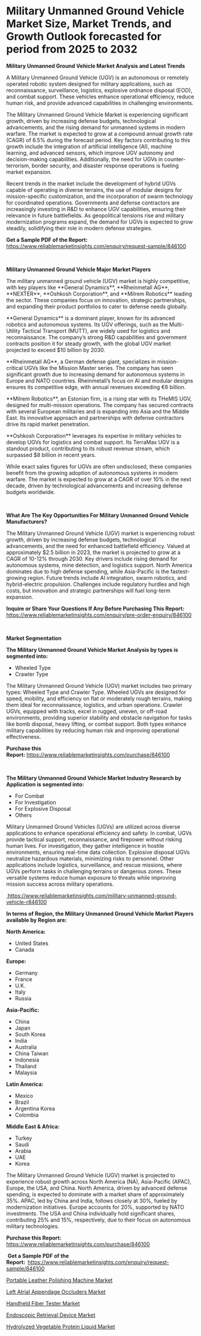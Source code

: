 <p><h1>Military Unmanned Ground Vehicle Market Size, Market Trends, and Growth Outlook forecasted for period from 2025 to 2032</h1></p><p><strong>Military Unmanned Ground Vehicle Market Analysis and Latest Trends</strong></p>
<p><p>A Military Unmanned Ground Vehicle (UGV) is an autonomous or remotely operated robotic system designed for military applications, such as reconnaissance, surveillance, logistics, explosive ordnance disposal (EOD), and combat support. These vehicles enhance operational efficiency, reduce human risk, and provide advanced capabilities in challenging environments.</p><p>The Military Unmanned Ground Vehicle Market is experiencing significant growth, driven by increasing defense budgets, technological advancements, and the rising demand for unmanned systems in modern warfare. The market is expected to grow at a compound annual growth rate (CAGR) of 6.5% during the forecast period. Key factors contributing to this growth include the integration of artificial intelligence (AI), machine learning, and advanced sensors, which improve UGV autonomy and decision-making capabilities. Additionally, the need for UGVs in counter-terrorism, border security, and disaster response operations is fueling market expansion.</p><p>Recent trends in the market include the development of hybrid UGVs capable of operating in diverse terrains, the use of modular designs for mission-specific customization, and the incorporation of swarm technology for coordinated operations. Governments and defense contractors are increasingly investing in R&D to enhance UGV capabilities, ensuring their relevance in future battlefields. As geopolitical tensions rise and military modernization programs expand, the demand for UGVs is expected to grow steadily, solidifying their role in modern defense strategies.</p></p>
<p><strong>Get a Sample PDF of the Report:&nbsp;</strong> <a href="https://www.reliablemarketinsights.com/enquiry/request-sample/846100?utm_campaign=1994&utm_medium=2&utm_source=Github&utm_content=ia&utm_term=22012025&utm_id=military-unmanned-ground-vehicle">https://www.reliablemarketinsights.com/enquiry/request-sample/846100</a></p>
<p>&nbsp;</p>
<p><strong>Military Unmanned Ground Vehicle Major Market Players</strong></p>
<p><p>The military unmanned ground vehicle (UGV) market is highly competitive, with key players like **General Dynamics**, **Rheinmetall AG**, **NEXTER**, **Oshkosh Corporation**, and **Milrem Robotics** leading the sector. These companies focus on innovation, strategic partnerships, and expanding their product portfolios to cater to defense needs globally.</p><p>**General Dynamics** is a dominant player, known for its advanced robotics and autonomous systems. Its UGV offerings, such as the Multi-Utility Tactical Transport (MUTT), are widely used for logistics and reconnaissance. The company’s strong R&D capabilities and government contracts position it for steady growth, with the global UGV market projected to exceed $10 billion by 2030.</p><p>**Rheinmetall AG**, a German defense giant, specializes in mission-critical UGVs like the Mission Master series. The company has seen significant growth due to increasing demand for autonomous systems in Europe and NATO countries. Rheinmetall’s focus on AI and modular designs ensures its competitive edge, with annual revenues exceeding €6 billion.</p><p>**Milrem Robotics**, an Estonian firm, is a rising star with its THeMIS UGV, designed for multi-mission operations. The company has secured contracts with several European militaries and is expanding into Asia and the Middle East. Its innovative approach and partnerships with defense contractors drive its rapid market penetration.</p><p>**Oshkosh Corporation** leverages its expertise in military vehicles to develop UGVs for logistics and combat support. Its TerraMax UGV is a standout product, contributing to its robust revenue stream, which surpassed $8 billion in recent years.</p><p>While exact sales figures for UGVs are often undisclosed, these companies benefit from the growing adoption of autonomous systems in modern warfare. The market is expected to grow at a CAGR of over 10% in the next decade, driven by technological advancements and increasing defense budgets worldwide.</p></p>
<p>&nbsp;</p>
<p><strong>What Are The Key Opportunities For Military Unmanned Ground Vehicle Manufacturers?</strong></p>
<p><p>The Military Unmanned Ground Vehicle (UGV) market is experiencing robust growth, driven by increasing defense budgets, technological advancements, and the need for enhanced battlefield efficiency. Valued at approximately $2.5 billion in 2023, the market is projected to grow at a CAGR of 10-12% through 2030. Key drivers include rising demand for autonomous systems, mine detection, and logistics support. North America dominates due to high defense spending, while Asia-Pacific is the fastest-growing region. Future trends include AI integration, swarm robotics, and hybrid-electric propulsion. Challenges include regulatory hurdles and high costs, but innovation and strategic partnerships will fuel long-term expansion.</p></p>
<p><strong>Inquire or Share Your Questions If Any Before Purchasing This Report:</strong> <a href="https://www.reliablemarketinsights.com/enquiry/pre-order-enquiry/846100?utm_campaign=1994&utm_medium=2&utm_source=Github&utm_content=ia&utm_term=22012025&utm_id=military-unmanned-ground-vehicle">https://www.reliablemarketinsights.com/enquiry/pre-order-enquiry/846100</a></p>
<p>&nbsp;</p>
<p><strong>Market Segmentation</strong></p>
<p><strong>The Military Unmanned Ground Vehicle Market Analysis by types is segmented into:</strong></p>
<p><ul><li>Wheeled Type</li><li>Crawler Type</li></ul></p>
<p><p>The Military Unmanned Ground Vehicle (UGV) market includes two primary types: Wheeled Type and Crawler Type. Wheeled UGVs are designed for speed, mobility, and efficiency on flat or moderately rough terrains, making them ideal for reconnaissance, logistics, and urban operations. Crawler UGVs, equipped with tracks, excel in rugged, uneven, or off-road environments, providing superior stability and obstacle navigation for tasks like bomb disposal, heavy lifting, or combat support. Both types enhance military capabilities by reducing human risk and improving operational effectiveness.</p></p>
<p><strong>Purchase this Report:&nbsp;</strong><a href="https://www.reliablemarketinsights.com/purchase/846100?utm_campaign=1994&utm_medium=2&utm_source=Github&utm_content=ia&utm_term=22012025&utm_id=military-unmanned-ground-vehicle">https://www.reliablemarketinsights.com/purchase/846100</a></p>
<p>&nbsp;</p>
<p><strong>The Military Unmanned Ground Vehicle Market Industry Research by Application is segmented into:</strong></p>
<p><ul><li>For Combat</li><li>For Investigation</li><li>For Explosive Disposal</li><li>Others</li></ul></p>
<p><p>Military Unmanned Ground Vehicles (UGVs) are utilized across diverse applications to enhance operational efficiency and safety. In combat, UGVs provide tactical support, reconnaissance, and firepower without risking human lives. For investigation, they gather intelligence in hostile environments, ensuring real-time data collection. Explosive disposal UGVs neutralize hazardous materials, minimizing risks to personnel. Other applications include logistics, surveillance, and rescue missions, where UGVs perform tasks in challenging terrains or dangerous zones. These versatile systems reduce human exposure to threats while improving mission success across military operations.</p></p>
<p><a href="https://www.reliablemarketinsights.com/military-unmanned-ground-vehicle-r846100?utm_campaign=1994&utm_medium=2&utm_source=Github&utm_content=ia&utm_term=22012025&utm_id=military-unmanned-ground-vehicle">&nbsp;https://www.reliablemarketinsights.com/military-unmanned-ground-vehicle-r846100</a></p>
<p><strong>In terms of Region, the Military Unmanned Ground Vehicle Market Players available by Region are:</strong></p>
<p>
    <p> <strong> North America: </strong>
        <ul>
            <li>United States</li>
            <li>Canada</li>
        </ul>
        </p> 
    <p> <strong> Europe: </strong>
        <ul>
            <li>Germany</li>
            <li>France</li>
            <li>U.K.</li>
            <li>Italy</li>
            <li>Russia</li>
        </ul>
        </p> 
    <p> <strong> Asia-Pacific: </strong>
        <ul>
            <li>China</li>
            <li>Japan</li>
            <li>South Korea</li>
            <li>India</li>
            <li>Australia</li>
            <li>China Taiwan</li>
            <li>Indonesia</li>
            <li>Thailand</li>
            <li>Malaysia</li>
        </ul>
        </p> 
    <p> <strong> Latin America: </strong>
        <ul>
            <li>Mexico</li>
            <li>Brazil</li>
            <li>Argentina Korea</li>
            <li>Colombia</li>
        </ul>
        </p> 
    <p> <strong> Middle East & Africa: </strong>
        <ul>
            <li>Turkey</li>
            <li>Saudi</li>
            <li>Arabia</li>
            <li>UAE</li>
            <li>Korea</li>
        </ul>
    </p>
    </p>
<p><p>The Military Unmanned Ground Vehicle (UGV) market is projected to experience robust growth across North America (NA), Asia-Pacific (APAC), Europe, the USA, and China. North America, driven by advanced defense spending, is expected to dominate with a market share of approximately 35%. APAC, led by China and India, follows closely at 30%, fueled by modernization initiatives. Europe accounts for 20%, supported by NATO investments. The USA and China individually hold significant shares, contributing 25% and 15%, respectively, due to their focus on autonomous military technologies.</p></p>
<p><strong>Purchase this Report: </strong><a href="https://www.reliablemarketinsights.com/purchase/846100?utm_campaign=1994&utm_medium=2&utm_source=Github&utm_content=ia&utm_term=22012025&utm_id=military-unmanned-ground-vehicle">https://www.reliablemarketinsights.com/purchase/846100</a></p>
<p>&nbsp;<strong>Get a Sample PDF of the Report:&nbsp;&nbsp;</strong><a href="https://www.reliablemarketinsights.com/enquiry/request-sample/846100?utm_campaign=1994&utm_medium=2&utm_source=Github&utm_content=ia&utm_term=22012025&utm_id=military-unmanned-ground-vehicle">https://www.reliablemarketinsights.com/enquiry/request-sample/846100</a></p>
<p><strong></strong></p>
<p><p><a href="https://www.linkedin.com/pulse/forecast-of15-cagr-study-portable-leather-polishing-machine-cfkhf?utm_campaign=1994&utm_medium=2&utm_source=Github&utm_content=ia&utm_term=22012025&utm_id=military-unmanned-ground-vehicle">Portable Leather Polishing Machine Market</a></p><p><a href="https://www.linkedin.com/pulse/analysis-market-left-atrial-appendage-occluders-illuminating-k0aee?utm_campaign=1994&utm_medium=2&utm_source=Github&utm_content=ia&utm_term=22012025&utm_id=military-unmanned-ground-vehicle">Left Atrial Appendage Occluders Market</a></p><p><a href="https://www.linkedin.com/pulse/handheld-fiber-tester-market-drivers-challenges-forecast-2025-2032-oe82f?utm_campaign=1994&utm_medium=2&utm_source=Github&utm_content=ia&utm_term=22012025&utm_id=military-unmanned-ground-vehicle">Handheld Fiber Tester Market</a></p><p><a href="https://www.linkedin.com/pulse/insightful-endoscopic-retrieval-device-market-report-swot-tui6f?utm_campaign=1994&utm_medium=2&utm_source=Github&utm_content=ia&utm_term=22012025&utm_id=military-unmanned-ground-vehicle">Endoscopic Retrieval Device Market</a></p><p><a href="https://www.linkedin.com/pulse/consumer-behavior-shifts-hydrolyzed-vegetable-protein-l10tc?utm_campaign=1994&utm_medium=2&utm_source=Github&utm_content=ia&utm_term=22012025&utm_id=military-unmanned-ground-vehicle">Hydrolyzed Vegetable Protein Liquid Market</a></p></p>